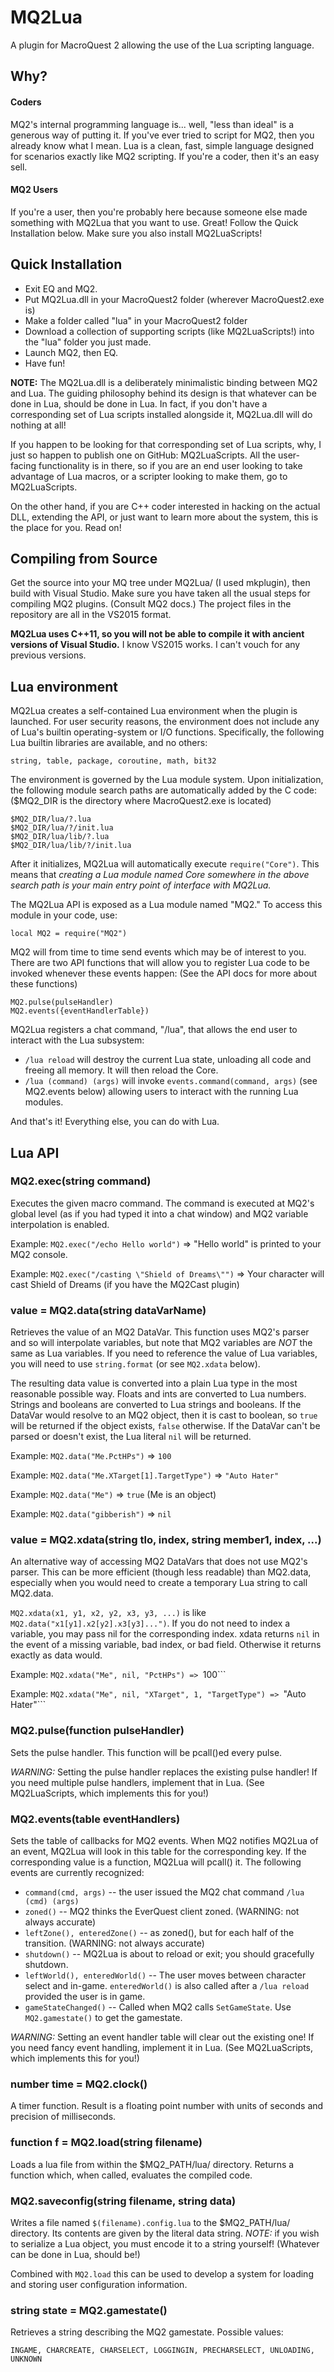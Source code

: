 # MQ2Lua

A plugin for MacroQuest 2 allowing the use of the Lua scripting language.

## Why?

#### Coders

MQ2's internal programming language is... well, "less than ideal" is a generous way of putting it. 
If you've ever tried to script for MQ2, then you already know what I mean. 
Lua is a clean, fast, simple language designed for scenarios exactly like MQ2 scripting. 
If you're a coder, then it's an easy sell.

#### MQ2 Users

If you're a user, then you're probably here because someone else made something with MQ2Lua that you want to use.
Great! Follow the Quick Installation below. Make sure you also install MQ2LuaScripts!

## Quick Installation

- Exit EQ and MQ2.
- Put MQ2Lua.dll in your MacroQuest2 folder (wherever MacroQuest2.exe is)
- Make a folder called "lua" in your MacroQuest2 folder
- Download a collection of supporting scripts (like MQ2LuaScripts!) into the "lua" folder you just made.
- Launch MQ2, then EQ.
- Have fun!

**NOTE:** The MQ2Lua.dll is a deliberately minimalistic binding between MQ2 and Lua. 
The guiding philosophy behind its design is that whatever can be done in Lua, should be done 
in Lua. In fact, if you don't have a corresponding set of Lua scripts installed 
alongside it, MQ2Lua.dll will do nothing at all!

If you happen to be looking for that corresponding set of Lua scripts, why, I just so happen
to publish one on GitHub: MQ2LuaScripts. All the user-facing functionality is in there, so if you
are an end user looking to take advantage of Lua macros, or a scripter looking to make them,
go to MQ2LuaScripts.

On the other hand, if you are C++ coder interested in hacking on the actual DLL, extending the API,
or just want to learn more about the system, this is the place for you. Read on!

## Compiling from Source

Get the source into your MQ tree under MQ2Lua/ (I used mkplugin), then build with Visual Studio.
Make sure you have taken all the usual steps for compiling MQ2 plugins. (Consult MQ2 docs.)
The project files in the repository are all in the VS2015 format.

**MQ2Lua uses C++11, so you will not be able to compile it with ancient versions of Visual Studio.**
I know VS2015 works. I can't vouch for any previous versions.

## Lua environment

MQ2Lua creates a self-contained Lua environment when the plugin is launched. For user security reasons, the
environment does not include any of Lua's builtin operating-system or I/O functions. Specifically, the following
Lua builtin libraries are available, and no others:
	
	string, table, package, coroutine, math, bit32

The environment is governed by the Lua module system. Upon initialization, the following module search paths are
automatically added by the C code: ($MQ2_DIR is the directory where MacroQuest2.exe is located)

	$MQ2_DIR/lua/?.lua
	$MQ2_DIR/lua/?/init.lua
	$MQ2_DIR/lua/lib/?.lua
	$MQ2_DIR/lua/lib/?/init.lua

After it initializes, MQ2Lua will automatically execute ```require("Core")```. This means that
*creating a Lua module named Core somewhere in the above search path is your main entry point of interface with
MQ2Lua.*

The MQ2Lua API is exposed as a Lua module named "MQ2." To access this module in your code, use:

	local MQ2 = require("MQ2")

MQ2 will from time to time send events which may be of interest to you. There are two API functions
that will allow you to register Lua code to be invoked whenever these events happen: (See the API
docs for more about these functions)

	MQ2.pulse(pulseHandler)
	MQ2.events({eventHandlerTable})

MQ2Lua registers a chat command, "/lua", that allows the end user to interact with the Lua subsystem:

* ```/lua reload``` will destroy the current Lua state, unloading all code and freeing all memory. It
will then reload the Core.
* ```/lua (command) (args)``` will invoke ```events.command(command, args)``` (see MQ2.events below)
allowing users to interact with the running Lua modules.

And that's it! Everything else, you can do with Lua.

## Lua API

### MQ2.exec(string command)

Executes the given macro command. The command is executed at MQ2's global level (as if you had typed
it into a chat window) and MQ2 variable interpolation is enabled.

Example: ```MQ2.exec("/echo Hello world")``` => "Hello world" is printed to your MQ2 console.

Example: ```MQ2.exec("/casting \"Shield of Dreams\"")``` => Your character will cast Shield of Dreams (if you have the MQ2Cast plugin)

### value = MQ2.data(string dataVarName)

Retrieves the value of an MQ2 DataVar. This function uses MQ2's parser and so will interpolate
variables, but note that MQ2 variables are *NOT* the same as Lua variables. If you need to reference
the value of Lua variables, you will need to use ```string.format``` (or see ```MQ2.xdata``` below).

The resulting data value is converted into a plain Lua type in the most reasonable possible way.
Floats and ints are converted to Lua numbers. Strings and booleans are converted to Lua strings
and booleans. If the DataVar would resolve to an MQ2 object, then it is cast to boolean, so ```true``` will be
returned if the object exists, ```false``` otherwise. If the DataVar can't be parsed or doesn't exist,
the Lua literal ```nil``` will be returned.

Example: ```MQ2.data("Me.PctHPs")``` => ```100```

Example: ```MQ2.data("Me.XTarget[1].TargetType")``` => ```"Auto Hater"```

Example: ```MQ2.data("Me")``` => ```true``` (Me is an object)

Example: ```MQ2.data("gibberish")``` => ```nil```

### value = MQ2.xdata(string tlo, index, string member1, index, ...)

An alternative way of accessing MQ2 DataVars that does not use MQ2's parser. This can be more efficient
(though less readable) than MQ2.data, especially when you would need to create a temporary Lua string
to call MQ2.data.

```MQ2.xdata(x1, y1, x2, y2, x3, y3, ...)``` is like ```MQ2.data("x1[y1].x2[y2].x3[y3]...")```. If you
do not need to index a variable, you may pass nil for the corresponding index. xdata returns ```nil```
in the event of a missing variable, bad index, or bad field. Otherwise it returns exactly as data would.

Example: ```MQ2.xdata("Me", nil, "PctHPs") => ```100```

Example: ```MQ2.xdata("Me", nil, "XTarget", 1, "TargetType") => ```"Auto Hater"```

### MQ2.pulse(function pulseHandler)

Sets the pulse handler. This function will be pcall()ed every pulse. 

*WARNING:* Setting the pulse handler replaces the existing pulse handler! If you need multiple
pulse handlers, implement that in Lua. (See MQ2LuaScripts, which implements this for you!)

### MQ2.events(table eventHandlers)

Sets the table of callbacks for MQ2 events. When MQ2 notifies MQ2Lua of an event, MQ2Lua will
look in this table for the corresponding key. If the corresponding value is a function,
MQ2Lua will pcall() it. The following events are currently recognized:

* ```command(cmd, args)``` -- the user issued the MQ2 chat command ```/lua (cmd) (args)```
* ```zoned()``` -- MQ2 thinks the EverQuest client zoned. (WARNING: not always accurate)
* ```leftZone(), enteredZone()``` -- as zoned(), but for each half of the transition. (WARNING: not always accurate)
* ```shutdown()``` -- MQ2Lua is about to reload or exit; you should gracefully shutdown.
* ```leftWorld(), enteredWorld()``` -- The user moves between character select and in-game. 
```enteredWorld()``` is also called after a ```/lua reload``` provided the user is in game.
* ```gameStateChanged()``` -- Called when MQ2 calls ```SetGameState```. Use ```MQ2.gamestate()``` to get the gamestate.

*WARNING:* Setting an event handler table will clear out the existing one! If you need fancy
event handling, implement it in Lua. (See MQ2LuaScripts, which implements this for you!)

### number time = MQ2.clock()

A timer function. Result is a floating point number with units of seconds and precision of milliseconds.

### function f = MQ2.load(string filename)

Loads a lua file from within the $MQ2_PATH/lua/ directory. Returns a function which, when called, evaluates
the compiled code.

### MQ2.saveconfig(string filename, string data)

Writes a file named ```$(filename).config.lua``` to the $MQ2_PATH/lua/ directory. Its contents are given by
the literal data string. *NOTE:* if you wish to serialize a Lua object, you must encode it to a
string yourself! (Whatever can be done in Lua, should be!)

Combined with ```MQ2.load``` this can be used to develop a system for loading and storing user
configuration information.

### string state = MQ2.gamestate()

Retrieves a string describing the MQ2 gamestate. Possible values:

	INGAME, CHARCREATE, CHARSELECT, LOGGINGIN, PRECHARSELECT, UNLOADING, UNKNOWN

